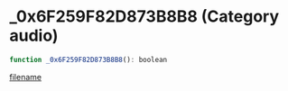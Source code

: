 # _0x6F259F82D873B8B8 (Category audio)

```js
function _0x6F259F82D873B8B8(): boolean
```

[filename](_0x6F259F82D873B8B8_m.md ':include')